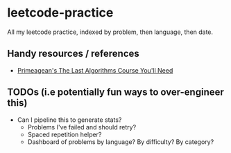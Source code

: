 # leetcode-practice

All my leetcode practice, indexed by problem, then language, then date.

## Handy resources / references

- [Primeagean's The Last Algorithms Course You'll Need](https://theprimeagen.github.io/fem-algos/lessons/introduction/intro)

## TODOs (i.e potentially fun ways to over-engineer this)

- Can I pipeline this to generate stats?
  - Problems I've failed and should retry?
  - Spaced repetition helper?
  - Dashboard of problems by language? By difficulty? By category?
